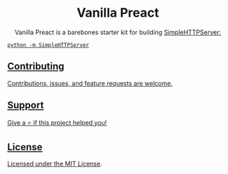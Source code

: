 <h1 align="center">
  Vanilla Preact
</h1>

<p align="center">
  Vanilla Preact is a barebones starter kit for building <a href='https://preactjs.com">Preact</a> applications without build or tooling.
</p>

<p>
  <img alt="Preact App in Action" src="https://user-images.githubusercontent.com/48409548/94811421-c8367f00-040e-11eb-94d3-b3f69e649cad.png">
</p>

## Development

To get a local copy of the code, clone it using git:

```
git clone https://github.com/SafdarJamal/vanilla-preact.git
cd vanilla-preact
```

Make it your own:

```
rm -rf .git && git init
git add .
git commit -m "Initial commit"
```

Go inside `src` directory:

```
cd src
```

Now, you need to start a local web server. The easiest way to do this is to use any of the following options:

[Download Web Server for Chrome](https://chrome.google.com/webstore/detail/web-server-for-chrome/ofhbbkphhbklhfoeikjpcbhemlocgigb)

OR

Install `http-server` globally:

```
npm install http-server -g
```

This will install `http-server` globally so that it may be run from the command line anywhere.

```
http-server
```

OR

Use Python's `SimpleHTTPServer`:

```
python -m SimpleHTTPServer
```

## Contributing

Contributions, issues, and feature requests are welcome.

## Support

Give a ⭐️ if this project helped you!

## License

Licensed under the [MIT License](https://github.com/SafdarJamal/vanilla-preact/blob/master/LICENSE).
